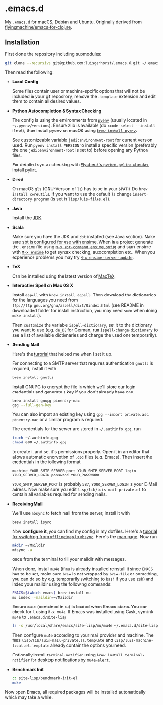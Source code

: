 # .emacs.d

My `.emacs.d` for macOS, Debian and Ubuntu. Originally derived from [flyingmachine/emacs-for-clojure](https://github.com/flyingmachine/emacs-for-clojure).

## Installation

First clone the repository including submodules:

```sh
git clone --recursive git@github.com:luisgerhorst/.emacs.d.git ~/.emacs.d
```

Then read the following:

-   __Local Config__

    Some files contain user or machine-spcific options that will not be included in your git repository, remove the `.template` extension and edit them to contain all desired values.

-   __Python Autocompletion & Syntax Checking__

    The config is using the environments from [`pyenv`](https://github.com/pyenv/pyenv) (usually located in `~/.pyenv/versions`). Ensure zlib is available (do `xcode-select --install` if not), then install pyenv on macOS using [`brew install pyenv`](https://github.com/pyenv/pyenv#homebrew-on-mac-os-x).

    See customizeable variable `jedi:environment-root` for current version used. Run `pyenv install VERSION` to install a specific version (preferably the one `jedi:environment-root` is set to) before opening any Python files.

    For detailed syntax checking with [Flycheck's `python-pylint` checker](http://www.flycheck.org/en/latest/languages.html#syntax-checker-python-pylint) install [pylint](https://pylint.org/#install).

-   __Dired__

    On macOS `gls` (GNU-Version of `ls`) has to be in your `$PATH`. Do `brew install coreutils`. If you want to use the default `ls` change `insert-directory-program` (is set in `lisp/luis-files.el`).

-   __Java__

    Install the [JDK](http://www.oracle.com/technetwork/java/index.html).

-   __Scala__

    Make sure you have the JDK and `sbt` installed (see Java section). Make sure [sbt is configured for use with ensime](http://ensime.github.io/build_tools/sbt/). When in a project generate the `.ensime` file using [`M-x sbt-command ensimeConfig`](http://ensime.github.io/build_tools/sbt/#core-commands) and start ensime with [`M-x ensime`](http://ensime.github.io/editors/emacs/install/#starting) to get syntax checking, autocompletion etc.. When you experience problems you may try [`M-x ensime-server-update`](http://ensime.github.io/editors/emacs/install/#updating).

-   __TeX__

    Can be installed using the latest version of [MacTeX](http://www.tug.org/mactex/index.html).

-   __Interactive Spell on Mac OS X__

    Install `aspell` with `brew install aspell`. Then download the dictionaries for the languages you need from `ftp://ftp.gnu.org/gnu/aspell/dict/0index.html` (see README in downloaded folder for install instruction, you may need `sudo` when doing `make install`).

    Then `customize` the variable `ispell-dictionary`, set it to the dictionary you want to use (e.g. `de_DE` for German, run `ispell-change-dictionary` to see a list of available dictionaries and change the used one temporarily).

-   __Sending Mail__

    Here's the [turorial](http://justinsboringpage.blogspot.de/2013/02/configuring-emacs-to-send-icloud-mail.html) that helped me when I set it up.

    For connecting to a SMTP server that requires authentication `gnutls` is required, install it with

    ```sh
    brew install gnutls
    ```

    Install GNUPG to encrypt the file in which we'll store our login credentials and generate a key if you don't already have one.

    ```sh
    brew install gnupg pinentry-mac
    gpg --full-gen-key
    ```

    You can also import an existing key using `gpg --import private.asc`. `pinentry-mac` or a similar program is required.

    The credentials for the server are stored in `~/.authinfo.gpg`, run

    ```sh
    touch ~/.authinfo.gpg
    chmod 600 ~/.authinfo.gpg
    ```

    to create it and set it's permissions properly. Open it in an editor that allows automatic encryption of `.gpg` files (e.g. Emacs). Then insert the credentials in the following format:

    ```
    machine YOUR_SMTP_SERVER port YOUR_SMTP_SERVER_PORT login YOUR_SERVER_LOGIN password YOUR_PASSWORD
    ```

    `YOUR_SMTP_SERVER_PORT` is probably `587`, `YOUR_SERVER_LOGIN` is your E-Mail adress. Now make sure you edit `lisp/lib/luis-mail-private.el` to contain all variables required for sending mails.

-   __Receiving Mail__

    We'll use `mbsync` to fetch mail from the server, install it with

    ```sh
    brew install isync
    ```

    Now __configure it__, you can find my config in my dotfiles. Here's a [turorial for switching from `offlineimap` to `mbsync`](http://pragmaticemacs.com/emacs/migrating-from-offlineimap-to-mbsync-for-mu4e/). Here's the [man page](http://isync.sourceforge.net/mbsync.html). Now run

    ```sh
    mkdir ~/Maildir
    mbsync -a
    ```

    once from the terminal to fill your maildir with messages.

    When done, install `mu4e` (if `mu` is already installed reinstall it since `EMACS` has to be set, make sure `brew` is not wrapped by `brew-file` or something, you can do so by e.g. temporarily switching to `bash` if you use `zsh`) and index your maildir using the following commands:

    ```sh
    EMACS=$(which emacs) brew install mu
    mu index --maildir=~/Maildir
    ```

    Ensure `mu4e` (contained in `mu`) is loaded when Emacs starts. You can check for it using `M-x mu4e`. If Emacs was installed using Cask, symlink `mu4e` to `.emacs.d/site-lisp`

    ```sh
    ln -s /usr/local/share/emacs/site-lisp/mu/mu4e ~/.emacs.d/site-lisp/mu4e
    ```

    Then configure `mu4e` according to your mail provider and machine. The files `lisp/lib/luis-mail-private.el.template` and `lisp/luis-machine-local.el.template` already contain the options you need.

    Optionally install `terminal-notifier` using `brew install terminal-notifier` for desktop notifications by [`mu4e-alert`](https://github.com/iqbalansari/mu4e-alert).

-   __Benchmark Init__

    ```sh
    cd site-lisp/benchmark-init-el
    make
    ```

Now open Emacs, all required packages will be installed automatically which may take a while.
